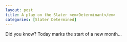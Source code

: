 ```yaml
---
layout: post
title: A play on the Slater <em>Determinant</em>
categories: [Slater Determined]
---
```

Did you know? Today marks the start of a new month...

